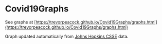 # Covid19Graphs

See graphs at [https://trevorpeacock.github.io/Covid19Graphs/graphs.html](https://trevorpeacock.github.io/Covid19Graphs/graphs.html)

Graph updated automatically from [Johns Hopkins CSSE](https://github.com/CSSEGISandData/COVID-19) data.

